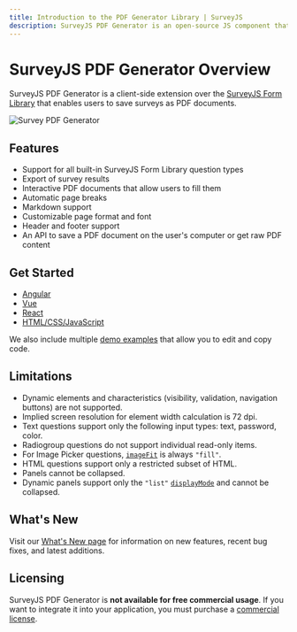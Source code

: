 ```yaml
---
title: Introduction to the PDF Generator Library | SurveyJS
description: SurveyJS PDF Generator is an open-source JS component that allows you to save and download created surveys and forms in PDF and convert forms to fillable PDF files.
---
```

# SurveyJS PDF Generator Overview

SurveyJS PDF Generator is a client-side extension over the [SurveyJS Form Library](/Documentation/Library) that enables users to save surveys as PDF documents.

![Survey PDF Generator](images/survey-pdf-export-overview.png)

## Features

- Support for all built-in SurveyJS Form Library question types
- Export of survey results
- Interactive PDF documents that allow users to fill them
- Automatic page breaks
- Markdown support
- Customizable page format and font
- Header and footer support
- An API to save a PDF document on the user's computer or get raw PDF content

## Get Started

- [Angular](/Documentation/Pdf-Export?id=get-started-angular)
- [Vue](/Documentation/Pdf-Export?id=get-started-vue)
- [React](/Documentation/Pdf-Export?id=get-started-react)
- [HTML/CSS/JavaScript](/pdf-generator/documentation/get-started-html-css-javascript)

We also include multiple [demo examples](/Examples/Pdf-Export) that allow you to edit and copy code.

## Limitations

- Dynamic elements and characteristics (visibility, validation, navigation buttons) are not supported.
- Implied screen resolution for element width calculation is 72 dpi.
- Text questions support only the following input types: text, password, color.
- Radiogroup questions do not support individual read-only items.
- For Image Picker questions, [`imageFit`](/Documentation/Library?id=questionimagepickermodel#imageFit) is always `"fill"`.
- HTML questions support only a restricted subset of HTML.
- Panels cannot be collapsed.
- Dynamic panels support only the `"list"` [`displayMode`](/Documentation/Library?id=questionpaneldynamicmodel#displayMode) and cannot be collapsed.

## What's New

Visit our [What's New page](/WhatsNew) for information on new features, recent bug fixes, and latest additions.

## Licensing

SurveyJS PDF Generator is **not available for free commercial usage**. If you want to integrate it into your application, you must purchase a [commercial license](/Licenses#SurveyCreator).
